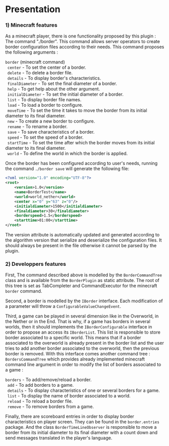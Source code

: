 # Presentation

### 1) Minecraft features

As a minecraft player, there is one functionality proposed by this plugin : The command "./border". This command allows server operators to create border configuration files according to their needs. This command proposes the following arguments :

<code>border</code> (minecraft command)</br>
&ensp;<code>center</code> - To set the center of a border.</br>
&ensp;<code>delete</code> - To delete a border file.</br>
&ensp;<code>details</code> - To display border's characteristics.</br>
&ensp;<code>finalDiameter</code> - To set the final diameter of a border.</br>
&ensp;<code>help</code> - To get help about the other argument.</br>
&ensp;<code>initialDiameter</code> - To set the initial diameter of a border.</br>
&ensp;<code>list</code> - To display border file names.</br>
&ensp;<code>load</code> - To load a border to configure.</br>
&ensp;<code>moveTime</code> - To set the time it takes to move the border from its initial diameter to its final diameter.</br>
&ensp;<code>new</code> - To create a new border to configure.</br>
&ensp;<code>rename</code> - To rename a border.</br>
&ensp;<code>save</code> - To save characteristics of a border.</br>
&ensp;<code>speed</code> - To set the speed of a border.</br>
&ensp;<code>startTime</code> - To set the time after which the border moves from its initial diameter to its final diameter.</br>
&ensp;<code>world</code> - To define the world in which the border is applied.</br>

Once the border has been configured according to user's needs, running the command <code>./border save</code> will generate the following file:

```xml
<?xml version="1.0" encoding="UTF-8"?>
<root>
	<version>1.0</version>
	<name>BorderTest</name>
	<world>world_nether</world>
	<center x="0" y="63" z="0"/>
	<initialdiameter>1500</initialdiameter>
	<finaldiameter>30</finaldiameter>
	<borderspeed>1.5</borderspeed>
	<starttime>01:00</starttime>
</root>
```

The version attribute is automatically updated and generated according to the algorithm version that serialize and deserialize the configuration files. It should always be present in the file otherwise it cannot be parsed by the plugin.

### 2) Developpers features

First, The command described above is modelled by the <code>BorderCommandTree</code> class and is available from the <code>BorderPlugin</code> as static attribute. The root of this tree is set as TabCompleter and CommandExecutor for the minecraft <code>border</code> command.

Second, a border is modelled by the <code>IBorder</code> interface. Each modification of a parameter will throw a <code>ConfigurableValueChangeEvent</code>.

Third, a game can be played in several dimension like in the Overworld, in the Nether or in the End. That is why, if a game has borders in several worlds, then it should implements the <code>IBorderConfigurable</code> interface in order to propose an access its <code>IBorderList</code>. This list is responsible to store border associated to a specific world. This means that if a border associated to the overworld is already present in the border list and the user tries to add another border associated to the overworld, then the previous border is removed. With this interface comes another command tree : <code>BordersCommandTree</code> which provides already implemented minecraft command line argument in order to modify the list of borders associated to a game :

<code>borders</code> - To add/remove/reload a border.</br>
&ensp;<code>add</code> - To add borders to a game.</br>
&ensp;<code>details</code> - To display characteristics of one or several borders for a game.</br>
&ensp;<code>list</code> - To display the name of border associated to a world.</br>
&ensp;<code>reload</code> - To reload a border file.</br>
&ensp;<code>remove</code> - To remove borders from a game.</br>

Finally, there are scoreboard entries in order to display border characteristics on player screen. They can be found in the <code>border.entries</code> package. And the class <code>BorderTimeLineObserver</code> is responsible to move a border from its initial diameter to its final diameter with a count down and send messages translated in the player's language.